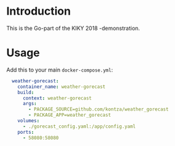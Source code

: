 # Introduction
This is the Go-part of the KIKY 2018 -demonstration.

# Usage
Add this to your main `docker-compose.yml`:

```yaml
  weather-gorecast:
    container_name: weather-gorecast
    build:
      context: weather-gorecast
      args:
        - PACKAGE_SOURCE=github.com/kontza/weather_gorecast
        - PACKAGE_APP=weather_gorecast
    volumes:
      - ./gorecast_config.yaml:/app/config.yaml
    ports:
      - 58080:58080
```